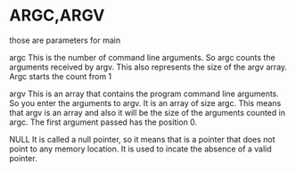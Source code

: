 # ARGC,ARGV

those are parameters for main

argc
	This is the number of command line arguments. So argc counts the arguments received by argv.
	This also represents the size of the argv array.
	Argc starts the count from 1

argv
	 This is an array that contains the program command line arguments. So you enter the arguments to argv.
	It is an array of size argc. This means that argv is an array and also it will be the size of the arguments counted in argc.
	The first argument passed has the position 0.

NULL
	It is called a null pointer, so it means that is a pointer that does not point to any memory location. It is used to incate the absence of a valid pointer.


